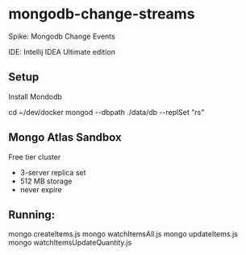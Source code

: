 # mongodb-change-streams

Spike: Mongodb Change Events    

IDE: Intellij IDEA Ultimate edition 

## Setup

Install Mondodb

cd ~/dev/docker
mongod --dbpath ./data/db --replSet "rs"


## Mongo Atlas Sandbox

Free tier cluster
- 3-server replica set
- 512 MB storage
- never expire

## Running:

mongo createItems.js
mongo watchItemsAll.js
mongo updateItems.js
mongo watchItemsUpdateQuantity.js
